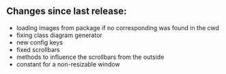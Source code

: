 ## Changes since last release:

- loading images from package if no corresponding was found in the cwd
- fixing class diagram generator
- new config keys
- fixed scrollbars
- methods to influence the scrollbars from the outside
- constant for a non-resizable window
